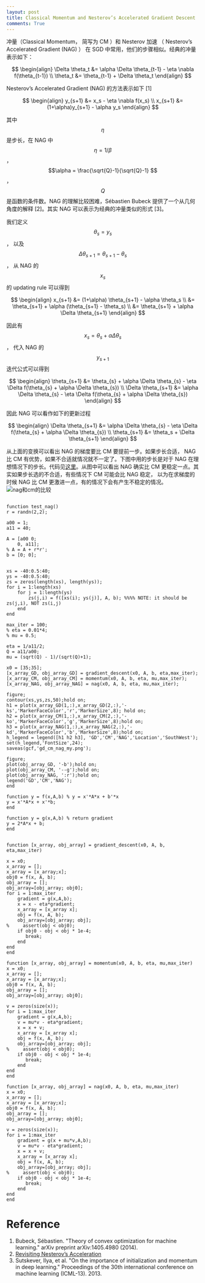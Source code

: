 ```yaml
---
layout: post
title: Classical Momentum and Nesterov’s Accelerated Gradient Descent
comments: True
---
```


冲量（Classical Momentum， 简写为 CM ）和 Nesterov 加速 （ Nesterov’s Accelerated Gradient (NAG) ） 在 SGD 中常用，他们的步骤相似。经典的冲量表示如下：

$$
\begin{align}
\Delta \theta_t &= \alpha \Delta \theta_{t-1} - \eta \nabla f(\theta_{t-1}) \\
\theta_t &= \theta_{t-1} + \Delta \theta_t
\end{align}
$$

Nesterov’s Accelerated Gradient (NAG) 的方法表示如下 [1]

$$
\begin{align}
y_{s+1} &= x_s - \eta \nabla f(x_s) \\
x_{s+1} &= (1+\alpha)y_{s+1} - \alpha y_s
\end{align}
$$

其中 $$ \eta $$ 是步长，在 NAG 中 $$ \eta = 1/\beta$$， $$\alpha = \frac{\sqrt{Q}-1}{\sqrt{Q}-1} $$， $$ Q$$ 是函数的条件数。NAG 的理解比较困难，Sébastien Bubeck 提供了一个从几何角度的解释 [2]。其实 NAG 可以表示为经典的冲量类似的形式 [3]。


我们定义 $$ \theta_s = y_s$$， 以及 $$ \Delta \theta_{s+1} = \theta_{s+1} - \theta_s$$， 从 NAG 的 $$ x_s$$ 的 updating rule 可以得到

$$
\begin{align}
x_{s+1} &= (1+\alpha) \theta_{s+1} - \alpha \theta_s \\
&= \theta_{s+1} + \alpha (\theta_{s+1} - \theta_s) \\
&= \theta_{s+1} + \alpha \Delta \theta_{s+1}
\end{align}
$$

因此有 $$x_{s} = \theta_{s} + \alpha \Delta \theta_{s}$$， 代入 NAG 的 $$ y_{s+1}$$ 迭代公式可以得到

$$
\begin{align}
 \theta_{s+1} &= \theta_{s} + \alpha \Delta \theta_{s} - \eta \Delta f(\theta_{s} + \alpha \Delta \theta_{s}) \\
 \Delta \theta_{s+1} &= \alpha \Delta \theta_{s} - \eta \Delta f(\theta_{s} + \alpha \Delta \theta_{s})
\end{align}
$$

因此 NAG 可以看作如下的更新过程

$$
\begin{align}
\Delta \theta_{s+1} &= \alpha \Delta \theta_{s} - \eta \Delta f(\theta_{s} + \alpha \Delta \theta_{s}) \\
\theta_{s+1} &=  \theta_s + \Delta \theta_{s+1} 
\end{align}
$$

从上面的变换可以看出 NAG 的梯度要比 CM 要提前一步。如果步长合适， NAG 比 CM 有优势，如果不合适就情况就不一定了。下图中用的步长是对于 NAG 在理想情况下的步长。代码见[这里](https://gist.github.com/cswhjiang/676b410a975b65761e8d)。从图中可以看出 NAG 确实比 CM 更稳定一点。其实如果步长选的不合适，有些情况下 CM 可能会比 NAG 稳定， 以为在求梯度的时候 NAG 比 CM 更激进一点，有的情况下会有产生不稳定的情况。
![nag和cm的比较](/figures/gd_cm_nag_my.png)


``` 

function test_nag()
r = randn(2,2);

a00 = 1;
a11 = 40;

A = [a00 0;
    0, a11];
% A = A + r*r';
b = [0; 0];


xs = -40:0.5:40;
ys = -40:0.5:40;
zs = zeros(length(xs), length(ys));
for i = 1:length(xs)
    for j = 1:length(ys)
        zs(j,i) = f([xs(i); ys(j)], A, b); %%%% NOTE: it should be zs(j,i), NOT zs(i,j)
    end
end

max_iter = 100;
% eta = 0.01*4;
% mu = 0.5;

eta = 1/a11/2;
Q = a11/a00;
mu = (sqrt(Q) - 1)/(sqrt(Q)+1);

x0 = [35;35];
[x_array_GD, obj_array_GD] = gradient_descent(x0, A, b, eta,max_iter);
[x_array_CM, obj_array_CM] = momentum(x0, A, b, eta, mu,max_iter);
[x_array_NAG, obj_array_NAG] = nag(x0, A, b, eta, mu,max_iter);
 
figure;
contour(xs,ys,zs,50);hold on;
h1 = plot(x_array_GD(1,:),x_array_GD(2,:),'-ks','MarkerFaceColor','r','MarkerSize',8); hold on;
h2 = plot(x_array_CM(1,:),x_array_CM(2,:),'-ko','MarkerFaceColor','g','MarkerSize',8);hold on;
h3 = plot(x_array_NAG(1,:),x_array_NAG(2,:),'-kd','MarkerFaceColor','b','MarkerSize',8);hold on;
h_legend = legend([h1 h2 h3], 'GD','CM','NAG','Location','SouthWest');
set(h_legend,'FontSize',24);
saveas(gcf,'gd_cm_nag_my.png');

figure;
plot(obj_array_GD, '-b');hold on;
plot(obj_array_CM, '--g');hold on;
plot(obj_array_NAG, ':r');hold on;
legend('GD','CM','NAG');
end

function y = f(x,A,b) % y = x'*A*x + b'*x
y = x'*A*x + x'*b;
end

function y = g(x,A,b) % return gradient
y = 2*A*x + b;
end


function [x_array, obj_array] = gradient_descent(x0, A, b, eta,max_iter)

x = x0;
x_array = [];
x_array = [x_array;x];
obj0 = f(x, A, b);
obj_array = [];
obj_array=[obj_array; obj0];
for i = 1:max_iter
    gradient = g(x,A,b);
    x = x - eta*gradient;
    x_array = [x_array x];
    obj = f(x, A, b);
    obj_array=[obj_array; obj];
%     assert(obj < obj0);
    if obj0 - obj < obj * 1e-4;
       break; 
    end
end
end

function [x_array, obj_array] = momentum(x0, A, b, eta, mu,max_iter)
x = x0;
x_array = [];
x_array = [x_array;x];
obj0 = f(x, A, b);
obj_array = [];
obj_array=[obj_array; obj0];

v = zeros(size(x));
for i = 1:max_iter
    gradient = g(x,A,b);
    v = mu*v - eta*gradient;
    x = x + v;
    x_array = [x_array x];
    obj = f(x, A, b);
    obj_array=[obj_array; obj];
%     assert(obj < obj0);
    if obj0 - obj < obj * 1e-4;
       break; 
    end
end
end

function [x_array, obj_array] = nag(x0, A, b, eta, mu,max_iter)
x = x0;
x_array = [];
x_array = [x_array;x];
obj0 = f(x, A, b);
obj_array = [];
obj_array=[obj_array; obj0];

v = zeros(size(x));
for i = 1:max_iter
    gradient = g(x + mu*v,A,b);
    v = mu*v - eta*gradient;
    x = x + v;
    x_array = [x_array x];
    obj = f(x, A, b);
    obj_array=[obj_array; obj];
%     assert(obj < obj0);
    if obj0 - obj < obj * 1e-4;
       break; 
    end
end
end

```

# Reference
1. Bubeck, Sébastien. "Theory of convex optimization for machine learning." arXiv preprint arXiv:1405.4980 (2014).
2. [Revisiting Nesterov’s Acceleration](https://blogs.princeton.edu/imabandit/2015/06/30/revisiting-nesterovs-acceleration/)
3. Sutskever, Ilya, et al. "On the importance of initialization and momentum in deep learning." Proceedings of the 30th international conference on machine learning (ICML-13). 2013.
